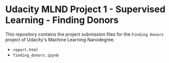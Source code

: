 # Udacity MLND Project 1 - Supervised Learning - Finding Donors

This repository contains the project submission files for the `Finding Donors` project of
Udacity's Machine Learning Nanodegree.

* `report.html`
* `finding_donors.ipynb`
